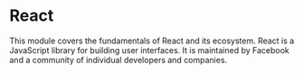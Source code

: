 # React

This module covers the fundamentals of React and its ecosystem. React is a JavaScript library for building user interfaces. It is maintained by Facebook and a community of individual developers and companies.
